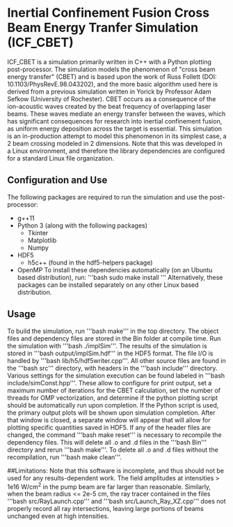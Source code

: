 # Inertial Confinement Fusion Cross Beam Energy Tranfer Simulation (ICF_CBET)
ICF_CBET is a simulation primarily written in C++ with a Python plotting post-processor. The simulation models the phenomenon of "cross beam energy transfer" (CBET) and is based upon the work of
Russ Follett (DOI: 10.1103/PhysRevE.98.043202), and the more basic algorithm used here is derived from a previous simulation written in Yorick by Professor Adam Sefkow (University of Rochester). CBET occurs as a consequence of the ion-acoustic waves created by the beat frequency of overlapping laser beams. These waves mediate an energy transfer between the waves, which has significant consequences for research into inertial confinement fusion, as uniform energy deposition across the target is essential. This simulation is an in-production attempt to model this phenomenon in its simplest case, a 2 beam crossing modeled in 2 dimensions. Note that this was developed in a Linux environment, and therefore the library dependencies are configured for a standard Linux file organization.
## Configuration and Use
The following packages are required to run the simulation and use the post-processor:
* g++11
* Python 3 (along with the following packages)
  * Tkinter
  * Matplotlib
  * Numpy
* HDF5
  * h5c++ (found in the hdf5-helpers package)
* OpenMP
To install these dependencies automatically (on an Ubuntu based distribution), run:
'''bash
sudo make install
'''
Alternatively, these packages can be installed separately on any other Linux based distribution.

## Usage
To build the simulation, run '''bash make''' in the top directory. The object files and dependency files are stored in the Bin folder at compile time. Run the simulation with '''bash ./implSim'''. The results of the simulation is stored in '''bash output/implSim.hdf''' in the HDF5 format. The file I/O is handled by '''bash lib/h5/hdf5writer.cpp'''. All other source files are found in the '''bash src''' directory, with headers in the '''bash include''' directory. Various settings for the simulation execution can be found labeled in '''bash include/simConst.hpp'''. These allow to configure for print output, set a maximum number of iterations for the CBET calculation, set the number of threads for OMP vectorization, and determine if the python plotting script should be automatically run upon completion. If the Python script is used, the primary output plots will be shown upon simulation completion. After that window is closed, a separate window will appear that will allow for plotting specific quantities saved in HDF5.
If any of the header files are changed, the command '''bash make reset''' is necessary to recompile the dependency files. This will delete all .o and .d files in the '''bash Bin''' directory and rerun '''bash make'''. To delete all .o and .d files without the recompilation, run '''bash make clean'''.

##Limitations:
Note that this software is incomplete, and thus should not be used for any results-dependent work. The field amplitudes at intensities > 1e16 W/cm<sup>2</sup> in the pump beam are far larger than reasonable. Similarly, when the beam radius <= 2e-5 cm, the ray tracer contained in the files '''bash src/RayLaunch.cpp''' and '''bash src/Launch_Ray_XZ.cpp''' does not properly record all ray intersections, leaving large portions of beams unchanged even at high intensities.
